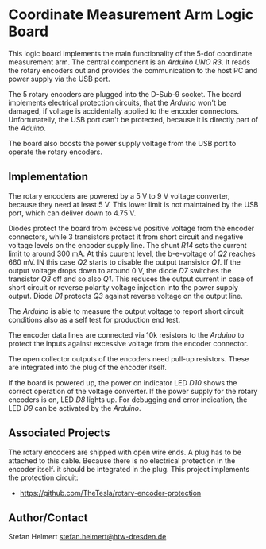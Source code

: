 # Coordinate Measurement Arm Logic Board

This logic board implements the main functionality of the 5-dof coordinate measurement arm. The central component is an _Arduino UNO R3_. It reads the rotary encoders out and provides the communication to the host PC and power supply via the USB port. 

The 5 rotary encoders are plugged into the D-Sub-9 socket. The board implements electrical protection circuits, that the _Arduino_ won't be damaged, if voltage is accidentally applied to the encoder connectors. Unfortunatelly, the  USB port can't be protected, because it is directly part of the _Aduino_.

The board also boosts the power supply voltage from the USB port to operate the rotary encoders.

## Implementation

The rotary encoders are powered by a 5 V to 9 V voltage converter, because they need at least 5 V. This lower limit is not maintained by the USB port, which can deliver down to 4.75 V.

Diodes protect the board from excessive positive voltage from the encoder connectors, while 3 transistors protect it from short circuit and negative voltage levels on the encoder supply line. The shunt _R14_ sets the current limit to around 300 mA. At this cuurent level, the b-e-voltage of _Q2_ reaches 660 mV. IN this case _Q2_ starts to disable the output transistor _Q1_. If the output voltage drops down to around 0 V, the diode _D7_ switches the transistor _Q3_ off and so also _Q1_. This reduces the output current in case of short circuit or reverse polarity voltage injection into the power supply output. Diode _D1_ protects _Q3_ against reverse voltage on the output line. 

The _Arduino_ is able to measure the output voltage to report short circuit conditions also as a self test for production end test. 

The encoder data lines are connected via 10k resistors to the _Arduino_ to protect the inputs against excessive voltage from the encoder connector.

The open collector outputs of the encoders need pull-up resistors. These are integrated into the plug of the encoder itself.

If the board is powered up, the power on indicator LED _D10_ shows the correct operation of the voltage converter. If the power supply for the rotary encoders is on, LED _D8_ lights up. For debugging and error indication, the LED _D9_ can be activated by the _Arduino_.

## Associated Projects

The rotary encoders are shipped with open wire ends. A plug has to be attached to this cable. Because there is no electrical protection in the encoder itself. it should be integrated in the plug. This project implements the protection circuit:

* https://github.com/TheTesla/rotary-encoder-protection

## Author/Contact

Stefan Helmert <stefan.helmert@htw-dresden.de>




